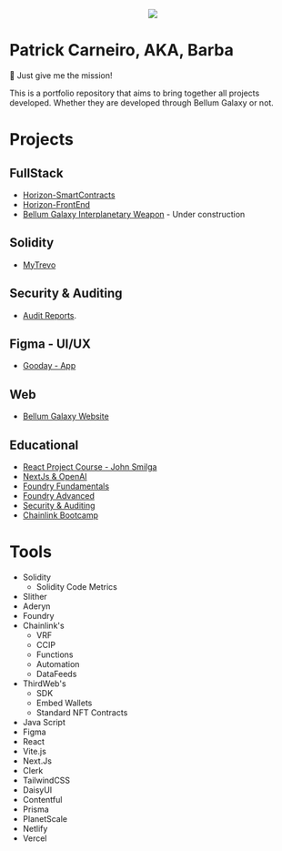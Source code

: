 <p align="center">
  <img src="https://github.com/i3arba/Portfolio/assets/137734653/8e645338-0eab-4e43-95db-a5a5b9374d00">
</p>

# Patrick Carneiro, AKA, Barba
🎯 Just give me the mission! 

This is a portfolio repository that aims to bring together all projects developed. Whether they are developed through Bellum Galaxy or not.

# Projects
## FullStack
- [Horizon-SmartContracts](https://github.com/BellumGalaxy/constellation-bg)
- [Horizon-FrontEnd](https://github.com/BellumGalaxy/horizon-dapp)
- [Bellum Galaxy Interplanetary Weapon](https://github.com/BellumGalaxy/BG-IW) - Under construction

## Solidity
- [MyTrevo](https://github.com/i3arba/raffle-MyTrevo)

## Security & Auditing
- [Audit Reports](https://github.com/i3arba/Security-Audits).

## Figma - UI/UX
- [Gooday - App](https://github.com/i3arba/Gooday---App)

## Web
- [Bellum Galaxy Website](https://github.com/BellumGalaxy/bg-website)

## Educational
- [React Project Course - John Smilga](https://github.com/i3arba/React-18-Tutorial-and-Projects-Course-2023---John-Smilga)
- [NextJs & OpenAI](https://github.com/i3arba/NextJs-OpenAI)
- [Foundry Fundamentals](https://github.com/i3arba/Collins/tree/main/foundry-f23/foundry-simple-storage-f23)
- [Foundry Advanced](https://github.com/i3arba/PatrickCollins-Advanced-Foundry)
- [Security & Auditing](https://github.com/i3arba/Security-Auditing)
- [Chainlink Bootcamp](https://github.com/i3arba/Chainlink-Bootcamp)

# Tools
- Solidity
   - Solidity Code Metrics
- Slither
- Aderyn
- Foundry
- Chainlink's
   - VRF
   - CCIP
   - Functions
   - Automation
   - DataFeeds
- ThirdWeb's
   - SDK
   - Embed Wallets
   - Standard NFT Contracts
- Java Script
- Figma
- React
- Vite.js
- Next.Js
- Clerk
- TailwindCSS
- DaisyUI
- Contentful
- Prisma
- PlanetScale
- Netlify
- Vercel
